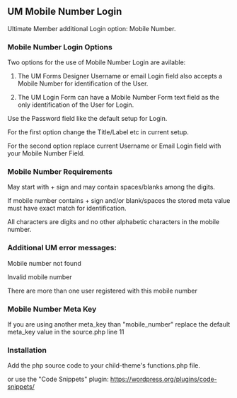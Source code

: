 ## UM Mobile Number Login
Ultimate Member additional Login option: Mobile Number.
### Mobile Number Login Options
Two options for the use of Mobile Number Login are avilable:

1. The UM Forms Designer Username or email Login field also accepts a Mobile Number for identification of the User.

2. The UM Login Form can have a Mobile Number Form text field as the only identification of the User for Login.

Use the Password field like the default setup for Login.

For the first option change the Title/Label etc in current setup.

For the second option replace current Username or Email Login field with your Mobile Number Field.
### Mobile Number Requirements
May start with + sign and may contain spaces/blanks among the digits.

If mobile number contains + sign and/or blank/spaces the stored meta value must have exact match for identification.

All characters are digits and no other alphabetic characters in the mobile number.
### Additional UM error messages:
Mobile number not found

Invalid mobile number

There are more than one user registered with this mobile number
### Mobile Number Meta Key
If you are using another meta_key than "mobile_number" replace the default meta_key value in the source.php line 11

### Installation
Add the php source code to your child-theme's functions.php file.

or use the "Code Snippets" plugin: https://wordpress.org/plugins/code-snippets/
